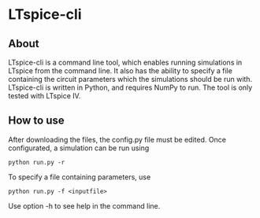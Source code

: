 # LTspice-cli

## About

LTspice-cli is a command line tool, which enables running simulations in LTspice from the command line. It also has the ability to specify a file containing the circuit parameters which the simulations should be run with. LTspice-cli is written in Python, and requires NumPy to run. The tool is only tested with LTspice IV.

## How to use

After downloading the files, the config.py file must be edited. Once configurated, a simulation can be run using
```
python run.py -r
```
To specify a file containing parameters, use
```
python run.py -f <inputfile>
```
Use option -h to see help in the command line.
